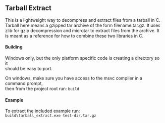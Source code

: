 ## Tarball Extract
This is a lightweight way to decompress and extract files from a tarball in C.  
Tarball here means a gzipped tar archive of the form filename.tar.gz. It uses  
zlib for gzip decompression and microtar to extract files from the archive. It  
is meant as a reference for how to combine these two libraries in C.  

#### Building
Windows only, but the only platform specific code is creating a directory so it  
should be easy to port.  
  
On windows, make sure you have access to the msvc compiler in a command prompt,  
then from the project root run: `build`  

#### Example
To extract the included example run:  
`build\tarball_extract.exe test-dir.tar.gz`  
